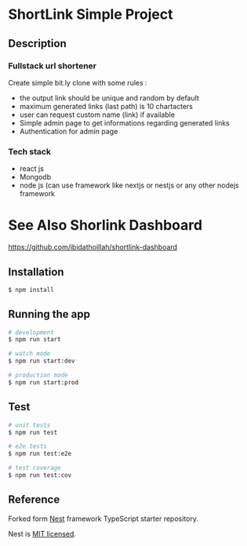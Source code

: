 # ShortLink Simple Project

## Description
### Fullstack url shortener

Create simple bit.ly clone with some rules :

- the output link should be unique and random by default
- maximum generated links (last path) is 10 chartacters
- user can request custom name (link) if available
- Simple admin page to get informations regarding generated links
- Authentication for admin page

### Tech stack

- react js
- Mongodb
- node js (can use framework like nextjs or nestjs or any other nodejs framework

# See Also Shorlink Dashboard
https://github.com/ibidathoillah/shortlink-dashboard

## Installation

```bash
$ npm install
```

## Running the app

```bash
# development
$ npm run start

# watch mode
$ npm run start:dev

# production mode
$ npm run start:prod
```

## Test

```bash
# unit tests
$ npm run test

# e2e tests
$ npm run test:e2e

# test coverage
$ npm run test:cov
```

## Reference
Forked form [Nest](https://github.com/nestjs/nest) framework TypeScript starter repository.

  Nest is [MIT licensed](https://github.com/nestjs/nest/blob/master/LICENSE).
